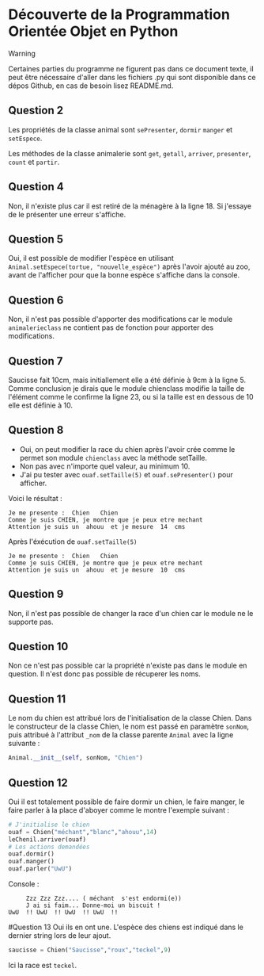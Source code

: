 # Découverte de la Programmation Orientée Objet en Python

> [!WARNING]
> Certaines parties du programme ne figurent pas dans ce document texte, il peut être nécessaire d'aller dans les fichiers .py qui sont disponible dans ce dépos Github, en cas de besoin lisez README.md.

## Question 2
Les propriétés de la classe animal sont `sePresenter`, `dormir` `manger` et `setEspece`.

Les méthodes de la classe animalerie sont `get`, `getall`, `arriver`, `presenter`, `count` et `partir`.

## Question 4
Non, il n'existe plus car il est retiré de la ménagère à la ligne 18. Si j'essaye de le présenter une erreur s'affiche.

## Question 5
Oui, il est possible de modifier l'espèce en utilisant `Animal.setEspece(tortue, "nouvelle_espèce")` après l'avoir ajouté au zoo, avant de l'afficher pour que la bonne espèce s'affiche dans la console.

## Question 6
Non, il n'est pas possible d'apporter des modifications car le module `animalerieclass` ne contient pas de fonction pour apporter des modifications.

## Question 7
Saucisse fait 10cm, mais initiallement elle a été définie à 9cm à la ligne 5.
Comme conclusion je dirais que le module chienclass modifie la taille de l'élément comme le confirme la ligne 23, ou si la taille est en dessous de 10 elle est définie à 10.

## Question 8
- Oui, on peut modifier la race du chien après l'avoir crée comme le permet son module `chienclass` avec la méthode setTaille.
- Non pas avec n'importe quel valeur, au minimum 10.
- J'ai pu tester avec `ouaf.setTaille(5)` et `ouaf.sePresenter()` pour afficher.

Voici le résultat :
```
Je me presente :  Chien   Chien
Comme je suis CHIEN, je montre que je peux etre mechant
Attention je suis un  ahouu  et je mesure  14  cms
```
Après l'éxécution de `ouaf.setTaille(5)`
```
Je me presente :  Chien   Chien
Comme je suis CHIEN, je montre que je peux etre mechant
Attention je suis un  ahouu  et je mesure  10  cms
```

## Question 9
Non, il n'est pas possible de changer la race d'un chien car le module ne le supporte pas.

## Question 10
Non ce n'est pas possible car la propriété n'existe pas dans le module en question. Il n'est donc pas possible de récuperer les noms.

## Question 11
Le nom du chien est attribué lors de l'initialisation de la classe Chien. Dans le constructeur de la classe Chien, le nom est passé en paramètre `sonNom`, puis attribué à l'attribut `_nom` de la classe parente `Animal` avec la ligne suivante :
```python
Animal.__init__(self, sonNom, "Chien")
```

## Question 12
Oui il est totalement possible de faire dormir un chien, le faire manger, le faire parler à la place d'aboyer comme le montre l'exemple suivant :
```python
# J'initialise le chien
ouaf = Chien("méchant","blanc","ahouu",14)
leChenil.arriver(ouaf)
# Les actions demandées
ouaf.dormir()
ouaf.manger()
ouaf.parler("UwU")
```
Console :
```
     Zzz Zzz Zzz.... ( méchant  s'est endormi(e))
     J ai si faim... Donne-moi un biscuit !
UwU  !! UwU  !! UwU  !! UwU  !!
```

#Question 13
Oui ils en ont une. L'espèce des chiens est indiqué dans le dernier string lors de leur ajout.
```python
saucisse = Chien("Saucisse","roux","teckel",9)
```
Ici la race est `teckel`.